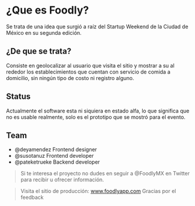 ¿Que es Foodly?
===============

Se trata de una idea que surgió a raíz del Startup Weekend de la Ciudad de México en su segunda edición.

¿De que se trata?
-----------------

Consiste en geolocalizar al usuario que visita el sitio y mostrar a su al rededor los establecimientos que
cuentan con servicio de comida a domicilio, sin ningún tipo de costo ni registro alguno.

Status
------

Actualmente el software esta ni siquiera en estado alfa, lo que significa que no es usable realmente,
solo es el prototipo que se mostró para el evento.


Team
----

 - @deyamendez Frontend designer
 - @susotanuz Frontend developer
 - @pateketrueke Backend developer

> Si te interesa el proyecto no dudes en seguir a @FoodlyMX en Twitter para recibir u ofrecer información.

> Visita el sitio de producción: www.foodlyapp.com Gracias por el feedback 
